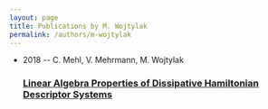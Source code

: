 ```yaml
---
layout: page
title: Publications by M. Wojtylak
permalink: /authors/m-wojtylak
---
```


<ul class="post-list">
<li><span class='post-meta'>2018 -- C. Mehl, V. Mehrmann, M. Wojtylak</span><h3><a class='post-link' href="{{ site.baseurl }}/linear-algebra-properties-of-dissipative-hamiltonian-descriptor-systems">Linear Algebra Properties of Dissipative Hamiltonian Descriptor Systems</a></h3></li>

</ul>
